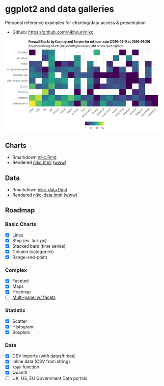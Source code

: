 # ggplot2 and data galleries

Personal reference examples for charting/data access & presentation.

* Github: https://github.com/nikhouri/nikc

![](chart.png)

## Charts

* Rmarkdown [nikc.Rmd](nikc.Rmd)
* Rendered [nikc.html](nikc.html) ([www](https://nikhouri.com/nikc/nikc.html))

## Data

* Rmarkdown [nikc-data.Rmd](nikc-data.Rmd)
* Rendered [nikc-data.html](nikc-data.html) ([www](https://nikhouri.com/nikc/nikc-data.html))

## Roadmap
  
### Basic Charts
* [x] Lines
* [x] Step (ex. tick px)
* [x] Stacked bars (time series)
* [x] Column (categories)
* [x] Range-and-point

### Complex
* [x] Faceted
* [x] Maps
* [x] Heatmap
* [ ] [Multi-panel w/ facets ](https://github.com/vcannataro/COVID19_data_explore/blob/master/output_data/figures/all_states_VS_each_state.png)

### Statistic
* [x] Scatter
* [x] Histogram 
* [x] Boxplots

### Data
* [x] CSV imports (with dates/times)
* [x] Inline data (CSV from string)
* [x] `topn` function
* [x] Quandl
* [ ] UK, US, EU Government Data portals
